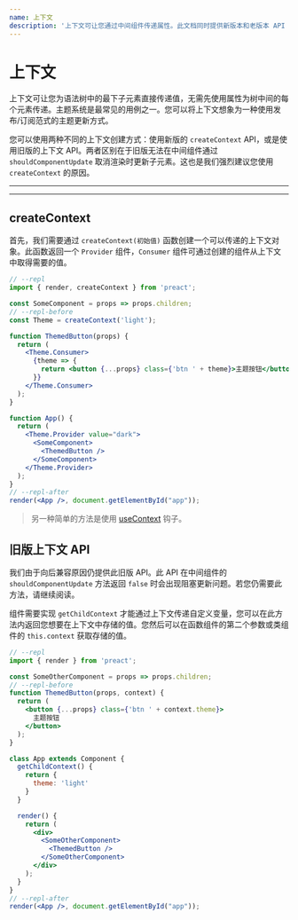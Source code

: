 ```yaml
---
name: 上下文
description: '上下文可让您通过中间组件传递属性。此文档同时提供新版本和老版本 API 的使用方法。'
---
```


# 上下文

上下文可让您为语法树中的最下子元素直接传递值，无需先使用属性为树中间的每个元素传递。主题系统是最常见的用例之一。您可以将上下文想象为一种使用发布/订阅范式的主题更新方式。

您可以使用两种不同的上下文创建方式：使用新版的 `createContext` API，或是使用旧版的上下文 API。两者区别在于旧版无法在中间组件通过 `shouldComponentUpdate` 取消渲染时更新子元素。这也是我们强烈建议您使用 `createContext` 的原因。

---

<div><toc></toc></div>

---

## createContext

首先，我们需要通过 `createContext(初始值)` 函数创建一个可以传递的上下文对象。此函数返回一个 `Provider` 组件，`Consumer` 组件可通过创建的组件从上下文中取得需要的值。

```jsx
// --repl
import { render, createContext } from 'preact';

const SomeComponent = props => props.children;
// --repl-before
const Theme = createContext('light');

function ThemedButton(props) {
  return (
    <Theme.Consumer>
      {theme => {
        return <button {...props} class={'btn ' + theme}>主题按钮</button>;
      }}
    </Theme.Consumer>
  );
}

function App() {
  return (
    <Theme.Provider value="dark">
      <SomeComponent>
        <ThemedButton />
      </SomeComponent>
    </Theme.Provider>
  );
}
// --repl-after
render(<App />, document.getElementById("app"));
```

> 另一种简单的方法是使用 [useContext](/guide/v10/hooks/#usecontext) 钩子。

## 旧版上下文 API

我们由于向后兼容原因仍提供此旧版 API。此 API 在中间组件的 `shouldComponentUpdate` 方法返回 `false` 时会出现阻塞更新问题。若您仍需要此方法，请继续阅读。

组件需要实现 `getChildContext` 才能通过上下文传递自定义变量，您可以在此方法内返回您想要在上下文中存储的值。您然后可以在函数组件的第二个参数或类组件的 `this.context` 获取存储的值。

```jsx
// --repl
import { render } from 'preact';

const SomeOtherComponent = props => props.children;
// --repl-before
function ThemedButton(props, context) {
  return (
    <button {...props} class={'btn ' + context.theme}>
      主题按钮
    </button>
  );
}

class App extends Component {
  getChildContext() {
    return {
      theme: 'light'
    }
  }

  render() {
    return (
      <div>
        <SomeOtherComponent>
          <ThemedButton />
        </SomeOtherComponent>
      </div>
    );
  }
}
// --repl-after
render(<App />, document.getElementById("app"));
```

